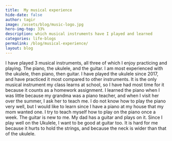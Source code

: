 ```yaml
---
title:  My musical experience
hide-date: false
author: tagir
image: /assets/blog/music-logo.jpg
hero-img-top: 33%
description: which musical instruments have I played and learned
categories: life-blogs
permalink: /blog/musical-experience/
layout: blog
---
```


I have played 3 musical instruments, all three of which I enjoy practicing and playing. The piano, the ukulele, and the guitar. I am most experienced with the ukulele, then piano, then guitar.
I have played the ukulele since 2017, and have practiced it most compared to other instruments.
It is the only musical instrument my class learns at school, so I have had most time for it because it counts as a homework assignment.
I learned the piano when I was little because my grandma was a piano teacher, and when I visit her over the summer, I ask her to teach me.
I do not know how to play the piano very well, but I would like to learn since I have a piano at my house that my mom wanted one.
I try to teach myself how to play on the piano once a week. The guitar is new to me. My dad has a guitar and plays on it.
Since I play well on the Ukulele, I want to be good at guitar too. It is hard for me because it hurts to hold the strings, and because the neck is wider than that of the ukulele.
